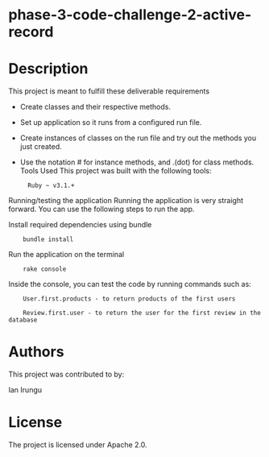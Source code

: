 # phase-3-code-challenge-2-active-record

# Description
This project is meant to fulfill these deliverable requirements

- Create classes and their respective methods.

- Set up application so it runs from a configured run file. 

- Create instances of classes on the run file and try out the methods you just created.

- Use the notation # for instance methods, and .(dot) for class methods.
Tools Used
This project was built with the following tools:

        Ruby ~ v3.1.+
Running/testing the application
Running the application is very straight forward. You can use the following steps to run the app.

Install required dependencies using bundle

        bundle install
Run the application on the terminal

        rake console
Inside the console, you can test the code by running commands such as:

        User.first.products - to return products of the first users
       
        Review.first.user - to return the user for the first review in the database
# Authors
This project was contributed to by:

Ian Irungu

# License
The project is licensed under Apache 2.0.